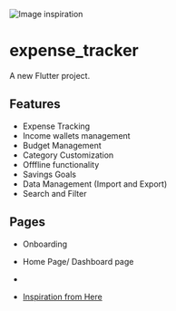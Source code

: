 ![Image inspiration](https://mir-s3-cdn-cf.behance.net/project_modules/fs/ddc3d1202987425.668f5ce3de324.png "image final")
# expense_tracker

A new Flutter project.

## Features
- Expense Tracking
- Income wallets management
- Budget Management
- Category Customization
- Offfline functionality
- Savings Goals
- Data Management (Import and Export)
- Search and Filter

## Pages
- Onboarding
- Home Page/ Dashboard page
- 


- [Inspiration from Here](https://www.behance.net/gallery/202987425/Expendi-Expense-Tracker-App-UX-Case-Study)


